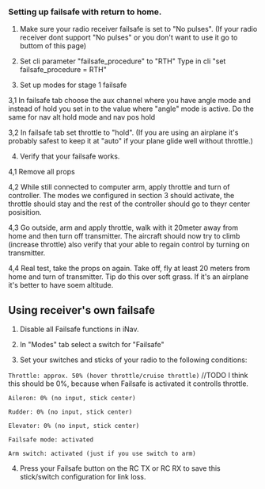 ### Setting up failsafe with return to home.

1. Make sure your radio receiver failsafe is set to "No pulses". (If your radio receiver dont support "No pulses" or you don't want to use it go to buttom of this page)

2. Set cli parameter "failsafe_procedure" to "RTH"
Type in cli "set failsafe_procedure = RTH"

3. Set up modes for stage 1 failsafe

 3,1 In failsafe tab choose the aux channel where you have angle mode and instead of hold you set in to the value where "angle" mode is active.
Do the same for nav alt hold mode and nav pos hold

 3,2 In failsafe tab set throttle to "hold". (If you are using an airplane it's probably safest to keep it at "auto" if your plane glide well without throttle.)


4. Verify that your failsafe works. 

 4,1 Remove all props

 4,2 While still connected to computer arm, apply throttle and turn of controller. The modes we configured in section 3 should activate, the throttle should stay and the rest of the controller should go to theyr center posisition.

 4,3 Go outside, arm and apply throttle, walk with it 20meter away from home and then turn off transmitter. The aircraft should now try to climb (increase throttle) also verify that your able to regain control by turning on transmitter.

 4,4 Real test, take the props on again. Take off, fly at least 20 meters from home and turn of transmitter. Tip do this over soft grass. If it's an airplane it's better to have soem altitude.

## Using receiver's own failsafe
1. Disable all Failsafe functions in iNav.

2. In "Modes" tab select a switch for "Failsafe"

3. Set your switches and sticks of your radio to the following conditions:  

 `Throttle: approx. 50% (hover throttle/cruise throttle)`  //TODO I think this should be 0%, because when Failsafe is activated it controlls throttle.

 `Aileron: 0% (no input, stick center)`  

 `Rudder: 0% (no input, stick center)`  

 `Elevator: 0% (no input, stick center)`  

 `Failsafe mode: activated`  

 `Arm switch: activated (just if you use switch to arm)`  

4. Press your Failsafe button on the RC TX or RC RX to save this stick/switch configuration for link loss.